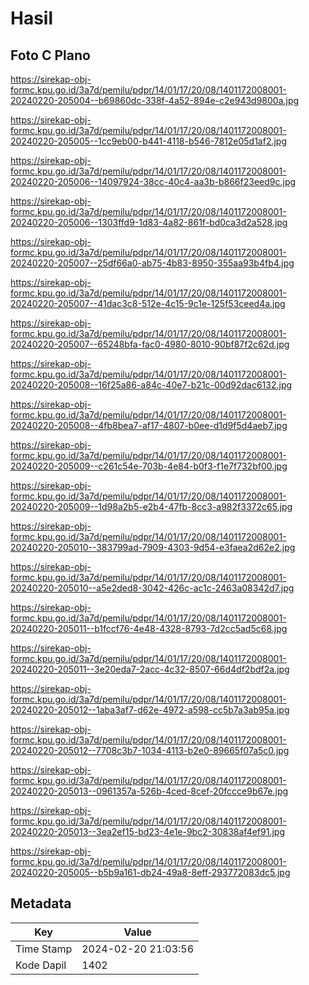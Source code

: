 # Hasil

## Foto C Plano

https://sirekap-obj-formc.kpu.go.id/3a7d/pemilu/pdpr/14/01/17/20/08/1401172008001-20240220-205004--b69860dc-338f-4a52-894e-c2e943d9800a.jpg

https://sirekap-obj-formc.kpu.go.id/3a7d/pemilu/pdpr/14/01/17/20/08/1401172008001-20240220-205005--1cc9eb00-b441-4118-b546-7812e05d1af2.jpg

https://sirekap-obj-formc.kpu.go.id/3a7d/pemilu/pdpr/14/01/17/20/08/1401172008001-20240220-205006--14097924-38cc-40c4-aa3b-b866f23eed9c.jpg

https://sirekap-obj-formc.kpu.go.id/3a7d/pemilu/pdpr/14/01/17/20/08/1401172008001-20240220-205006--1303ffd9-1d83-4a82-861f-bd0ca3d2a528.jpg

https://sirekap-obj-formc.kpu.go.id/3a7d/pemilu/pdpr/14/01/17/20/08/1401172008001-20240220-205007--25df66a0-ab75-4b83-8950-355aa93b4fb4.jpg

https://sirekap-obj-formc.kpu.go.id/3a7d/pemilu/pdpr/14/01/17/20/08/1401172008001-20240220-205007--41dac3c8-512e-4c15-9c1e-125f53ceed4a.jpg

https://sirekap-obj-formc.kpu.go.id/3a7d/pemilu/pdpr/14/01/17/20/08/1401172008001-20240220-205007--65248bfa-fac0-4980-8010-90bf87f2c62d.jpg

https://sirekap-obj-formc.kpu.go.id/3a7d/pemilu/pdpr/14/01/17/20/08/1401172008001-20240220-205008--16f25a86-a84c-40e7-b21c-00d92dac6132.jpg

https://sirekap-obj-formc.kpu.go.id/3a7d/pemilu/pdpr/14/01/17/20/08/1401172008001-20240220-205008--4fb8bea7-af17-4807-b0ee-d1d9f5d4aeb7.jpg

https://sirekap-obj-formc.kpu.go.id/3a7d/pemilu/pdpr/14/01/17/20/08/1401172008001-20240220-205009--c261c54e-703b-4e84-b0f3-f1e7f732bf00.jpg

https://sirekap-obj-formc.kpu.go.id/3a7d/pemilu/pdpr/14/01/17/20/08/1401172008001-20240220-205009--1d98a2b5-e2b4-47fb-8cc3-a982f3372c65.jpg

https://sirekap-obj-formc.kpu.go.id/3a7d/pemilu/pdpr/14/01/17/20/08/1401172008001-20240220-205010--383799ad-7909-4303-9d54-e3faea2d62e2.jpg

https://sirekap-obj-formc.kpu.go.id/3a7d/pemilu/pdpr/14/01/17/20/08/1401172008001-20240220-205010--a5e2ded8-3042-426c-ac1c-2463a08342d7.jpg

https://sirekap-obj-formc.kpu.go.id/3a7d/pemilu/pdpr/14/01/17/20/08/1401172008001-20240220-205011--b1fccf76-4e48-4328-8793-7d2cc5ad5c68.jpg

https://sirekap-obj-formc.kpu.go.id/3a7d/pemilu/pdpr/14/01/17/20/08/1401172008001-20240220-205011--3e20eda7-2acc-4c32-8507-66d4df2bdf2a.jpg

https://sirekap-obj-formc.kpu.go.id/3a7d/pemilu/pdpr/14/01/17/20/08/1401172008001-20240220-205012--1aba3af7-d62e-4972-a598-cc5b7a3ab95a.jpg

https://sirekap-obj-formc.kpu.go.id/3a7d/pemilu/pdpr/14/01/17/20/08/1401172008001-20240220-205012--7708c3b7-1034-4113-b2e0-89665f07a5c0.jpg

https://sirekap-obj-formc.kpu.go.id/3a7d/pemilu/pdpr/14/01/17/20/08/1401172008001-20240220-205013--0961357a-526b-4ced-8cef-20fccce9b67e.jpg

https://sirekap-obj-formc.kpu.go.id/3a7d/pemilu/pdpr/14/01/17/20/08/1401172008001-20240220-205013--3ea2ef15-bd23-4e1e-9bc2-30838af4ef91.jpg

https://sirekap-obj-formc.kpu.go.id/3a7d/pemilu/pdpr/14/01/17/20/08/1401172008001-20240220-205005--b5b9a161-db24-49a8-8eff-293772083dc5.jpg


## Metadata

| Key        | Value               |
| ---------- | ------------------- |
| Time Stamp | 2024-02-20 21:03:56 |
| Kode Dapil | 1402                |



